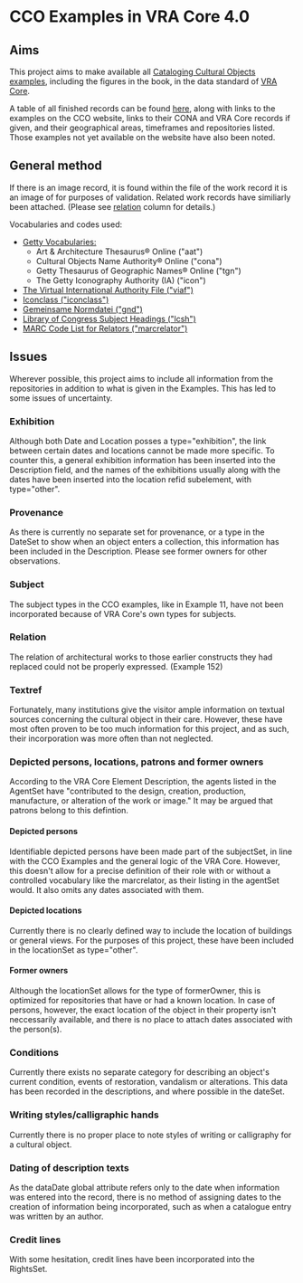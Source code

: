 # CCO Examples in VRA Core 4.0

## Aims

This project aims to make available all [Cataloging Cultural Objects examples](http://cco.vrafoundation.org/index.php/toolkit/index_of_examples/), including the figures in the book, in the data standard of [VRA Core](http://www.core.vraweb.org/index.html).

A table of all finished records can be found [here](https://docs.google.com/spreadsheets/d/1ClChQ71BNv5MkGBhJx-_7XUzooTRJnspFxMBbYUy7nc/edit?usp=sharing), along with links to the examples on the CCO website, links to their CONA and VRA Core records if given, and their geographical areas, timeframes and repositories listed. Those examples not yet available on the website have also been noted.

## General method

If there is an image record, it is found within the file of the work record it is an image of for purposes of validation. Related work records have similiarly been attached. (Please see [relation](https://docs.google.com/spreadsheets/d/1ClChQ71BNv5MkGBhJx-_7XUzooTRJnspFxMBbYUy7nc/edit?usp=sharing) column for details.)

Vocabularies and codes used:
- [Getty Vocabularies:](http://www.getty.edu/research/tools/vocabularies/index.html)
  - Art & Architecture Thesaurus® Online ("aat")
  - Cultural Objects Name Authority® Online ("cona")
  - Getty Thesaurus of Geographic Names® Online ("tgn")
  - The Getty Iconography Authority (IA) ("icon")
- [The Virtual International Authority File ("viaf")](https://viaf.org/)
- [Iconclass ("iconclass")](http://www.iconclass.org/)
- [Gemeinsame Normdatei ("gnd")](https://wiki.bsz-bw.de/doku.php?id=v-team:recherche:ognd:start)
- [Library of Congress Subject Headings ("lcsh")](http://id.loc.gov/authorities/subjects.html)
- [MARC Code List for Relators ("marcrelator")](https://www.loc.gov/marc/relators/relaterm.html)

## Issues

Wherever possible, this project aims to include all information from the repositories in addition to what is given in the Examples. This has led to some issues of uncertainty.

### Exhibition

Although both Date and Location posses a type="exhibition", the link between certain dates and locations cannot be made more specific. To counter this, a general exhibition information has been inserted into the Description field, and the names of the exhibitions usually along with the dates have been inserted into the location refid subelement, with type="other".

### Provenance

As there is currently no separate set for provenance, or a type in the DateSet to show when an object enters a collection, this information has been included in the Description. Please see former owners for other observations.

### Subject

The subject types in the CCO examples, like in Example 11, have not been incorporated because of VRA Core's own types for subjects. 

### Relation

The relation of architectural works to those earlier constructs they had replaced could not be properly expressed. (Example 152)

### Textref

Fortunately, many institutions give the visitor ample information on textual sources concerning the cultural object in their care. However, these have most often proven to be too much information for this project, and as such, their incorporation was more often than not neglected.

### Depicted persons, locations, patrons and former owners

According to the VRA Core Element Description, the agents listed in the AgentSet have "contributed to the design, creation, production, manufacture, or alteration of the work or image." It may be argued that patrons belong to this defintion.

#### Depicted persons

Identifiable depicted persons have been made part of the subjectSet, in line with the CCO Examples and the general logic of the VRA Core. However, this doesn't allow for a precise definition of their role with or without a controlled vocabulary like the marcrelator, as their listing in the agentSet would. It also omits any dates associated with them.

#### Depicted locations

Currently there is no clearly defined way to include the location of buildings or general views. For the purposes of this project, these have been included in the locationSet as type="other".

#### Former owners

Although the locationSet allows for the type of formerOwner, this is optimized for repositories that have or had a known location. In case of persons, however, the exact location of the object in their property isn't neccessarily available, and there is no place to attach dates associated with the person(s).

### Conditions

Currently there exists no separate category for describing an object's current condition, events of restoration, vandalism or alterations. This data has been recorded in the descriptions, and where possible in the dateSet.

### Writing styles/calligraphic hands

Currently there is no proper place to note styles of writing or calligraphy for a cultural object.

### Dating of description texts

As the dataDate global attribute refers only to the date when information was entered into the record, there is no method of assigning dates to the creation of information being incorporated, such as when a catalogue entry was written by an author.

### Credit lines

With some hesitation, credit lines have been incorporated into the RightsSet.
